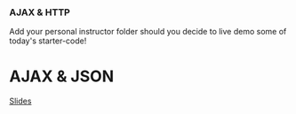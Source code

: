 ### AJAX & HTTP

Add your personal instructor folder should you decide to live demo some of today's starter-code!

# AJAX & JSON
[Slides](https://www.icloud.com/keynote/000jn1PkD7HgZTb52it73f1Pg#Code_301_-_Class_6)
